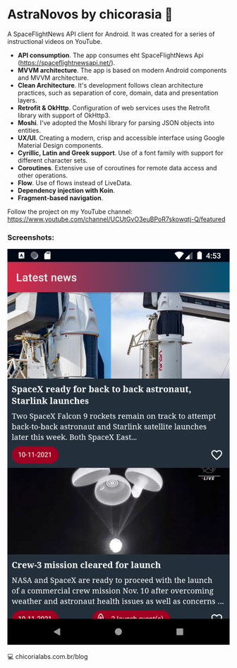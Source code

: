 # AstraNovos by chicorasia :rocket:

A SpaceFlightNews API client for Android. It was created for a series of instructional videos on YouTube. 

- **API consumption**. The app consumes eht SpaceFlightNews Api (https://spaceflightnewsapi.net/).
- **MVVM architecture**. The app is based on modern Android components and MVVM architecture.
- **Clean Architecture**. It's development follows clean architecture practices, such as separation of core, domain, data and presentation layers.
- **Retrofit & OkHttp**. Configuration of web services uses the Retrofit library with support of OkHttp3.
- **Moshi**. I've adopted the Moshi library for parsing JSON objects into entities.
- **UX/UI**. Creating a modern, crisp and accessible interface using Google Material Design components.
- **Cyrillic, Latin and Greek support**. Use of a font family with support for different character sets.
- **Coroutines**. Extensive use of coroutines for remote data access and other operations.
- **Flow**. Use of flows instead of LiveData.
- **Dependency injection with Koin**. 
- **Fragment-based navigation**.

Follow the project on my YouTube channel: https://www.youtube.com/channel/UCUtGvO3euBPoR7skowqtj-Q/featured

### Screenshots:

![Screnshot_1](Screenshot_1.png)



:computer: chicorialabs.com.br/blog
